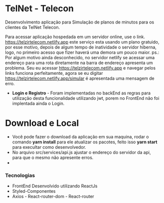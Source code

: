# TelNet - Telecon

Desenvolvimento aplicação para Simulação de planos de minutos para os clientes da TelNet Telecon.

Para acessar aplicação hospedada em um servidor online, use o link. https://telzirtelecom.netlify.app este serviço esta usando um plano gratuido, por esse motivo, depois de algum tempo de inatividade o servidor hiberna, logo, no primeiro acesso que fizer haverá uma demora um pouco maior.
ps.: Por algum motivo ainda desconhecido, no servidor netlify se acessar uma endereço para uma rota diretamente na barra de endereço apresenta um problema. Seu eu acessar https://telzirtelecom.netlify.app e navegar pelos links funciona perfeitamente, agora se eu digitar https://telzirtelecom.netlify.app/simular é apresentada uma mensagem de erro.

  - **Login e Registro** - Foram implementadas no backEnd as regras para utilização desta funcionalidade utilizando jwt, porem no FrontEnd não foi implentada ainda o Login.


# Download e Local

  - Você pode fazer o download da aplicação em sua maquina, rodar o comando **yarn install** para ele atualizar os pacotes, feito isso **yarn start** para execultar como desenvolvedor.
  - No arquivo src/services/api.js ajustar o endereço do servidor da api, para que o mesmo não apresente erros.
  - 
### Tecnologias

 - FrontEnd Desenvolvido utilizando ReactJs
 - Styled-Componentes
 - Axios - React-router-dom - React-router

